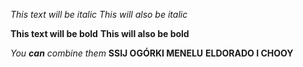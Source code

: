 *This text will be italic*
_This will also be italic_

**This text will be bold**
__This will also be bold__

_You **can** combine them_
**SSIJ OGÓRKI MENELU**
__ELDORADO I CHOOY__
